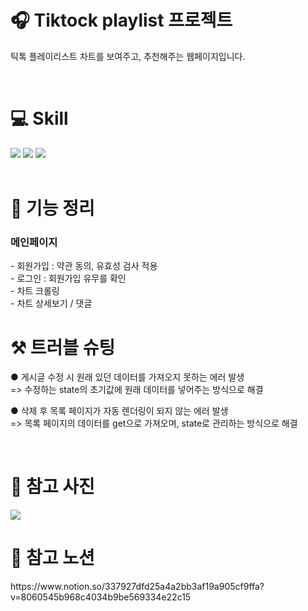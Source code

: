 <h1 align="left">🎧 Tiktock playlist 프로젝트</h1>
<p>틱톡 플레이리스트 차트를 보여주고, 추천해주는 웹페이지입니다.</p></br>
<h1>💻 Skill </h1>
<div>
   <img src="https://img.shields.io/badge/Javascript-61DAFB?style=flat&logo=Javascriptt&logoColor=white"/>
   <img src="https://img.shields.io/badge/Python-FF4154?style=flat&logo=Python Query&logoColor=white"/>
   <img src="https://img.shields.io/badge/CSS3-FF5314?style=flat&logo=CSS3&logoColor=white"/>   
   </div></br>
   <h1>📌 기능 정리</h1>
<h3>메인페이지</h3>
   - 회원가입 : 약관 동의, 유효성 검사 적용 </br>
   - 로그인 : 회원가입 유무를 확인 </br>
   - 차트 크롤링 </br>
   - 차트 상세보기 / 댓글  </br>
   <h1>⚒ 트러블 슈팅</h1>
   <p>● 게시글 수정 시 원래 있던 데이터를 가져오지 못하는 에러 발생</br>
      => 수정하는 state의 초기값에 원래 데이터를 넣어주는 방식으로 해결 </P>
         <p>● 삭제 후 목록 페이지가 자동 렌더링이 되지 않는 에러 발생</br>
      => 목록 페이지의 데이터를 get으로 가져오며, state로 관리하는 방식으로 해결 </P></br>
      <h1>💎 참고 사진</h1>
      <img src="https://velog.velcdn.com/images/lionloopy/post/f5c0bcf0-0bd6-4379-aa70-17ce1a20fe99/image.PNG"/>
   <h1>🔗 참고 노션</h1>
   <div>https://www.notion.so/337927dfd25a4a2bb3af19a905cf9ffa?v=8060545b968c4034b9be569334e22c15</div>
